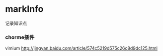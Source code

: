 # markInfo
记录知识点

### chorme插件
vimium <http://jingyan.baidu.com/article/574c5219d575c26c8d9dc125.html>
